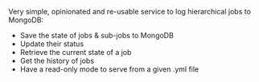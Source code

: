 
Very simple, opinionated and re-usable service to log hierarchical jobs to MongoDB:

- Save the state of jobs & sub-jobs to MongoDB
- Update their status
- Retrieve the current state of a job
- Get the history of jobs
- Have a read-only mode to serve from a given .yml file